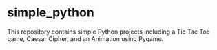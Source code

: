 # simple_python
This repository contains simple Python projects including a Tic Tac Toe game, Caesar Cipher, and an Animation using Pygame.
